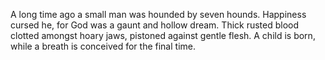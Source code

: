 A long time ago a small man was hounded by seven hounds. Happiness cursed he, for God was a gaunt and hollow dream. Thick rusted blood clotted amongst hoary jaws, pistoned against gentle flesh. A child is born, while a breath is conceived for the final time.
